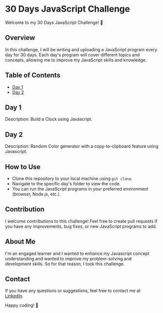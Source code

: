 # 30 Days JavaScript Challenge

Welcome to my 30 Days JavaScript Challenge! 🚀

## Overview

In this challenge, I will be writing and uploading a JavaScript program every day for 30 days. Each day's program will cover different topics and concepts, allowing me to improve my JavaScript skills and knowledge.

## Table of Contents

- [Day 1](https://github.com/mkpatel-247/30-Days-Javascript-Challenge/tree/main/Day%201)
- [Day 2](https://github.com/mkpatel-247/30-Days-Javascript-Challenge/tree/main/Day%2002)

## Day 1

Description: Build a Clock using Javascript.

## Day 2

Description: Random Color generator with a copy-to-clipboard feature using Javascript.


## How to Use

- Clone this repository to your local machine using `git clone`.
- Navigate to the specific day's folder to view the code.
- You can run the JavaScript programs in your preferred environment (browser, Node.js, etc.).

## Contribution

I welcome contributions to this challenge! Feel free to create pull requests if you have any improvements, bug fixes, or new JavaScript programs to add.

## About Me

I'm an engaged learner and I wanted to enhance my Javascript concept understanding and wanted to improve my problem-solving and development skills. So for that reason, I took this challenge.

## Contact

If you have any questions or suggestions, feel free to contact me at [LinkedIn](https://in.linkedin.com/in/meet-patel247).

Happy coding! 🎉
